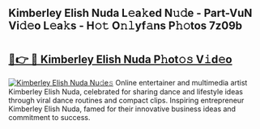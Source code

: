 ## Kimberley Elish Nuda L𝚎a𝚔ed N𝚞𝚍e - Part-VuN Vi𝚍𝚎o L𝚎a𝚔s - H𝚘𝚝 O𝚗𝚕yf𝚊ns P𝚑𝚘tos 7z09b

# <h2><a href="http://kf7h9up.oniu.top/?m=Kimberley+Elish+Nuda">🔗👉 🔴 Kimberley Elish Nuda P𝚑ot𝚘𝚜 V𝚒d𝚎o</a></h2>

[![Kimberley Elish Nuda Nu𝚍e𝚜](https://i.imgur.com/0qMVB7G.gif)](http://kf7h9up.oniu.top/?m=Kimberley+Elish+Nuda)
Online entertainer and multimedia artist Kimberley Elish Nuda, celebrated for sharing dance and lifestyle ideas through viral dance routines and compact clips. Inspiring entrepreneur Kimberley Elish Nuda, famed for their innovative business ideas and commitment to success.  

